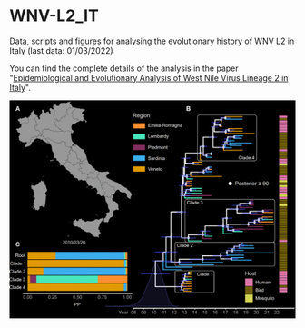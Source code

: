 # WNV-L2_IT
Data, scripts and figures for analysing the evolutionary history of WNV L2 in Italy (last data: 01/03/2022)

You can find the complete details of the analysis in the paper "[Epidemiological and Evolutionary Analysis of West Nile Virus Lineage 2 in Italy](https://www.mdpi.com/1999-4915/15/1/35)".

<img src="./plots/WNV-L2_phylodynamics.gif" width="650">
